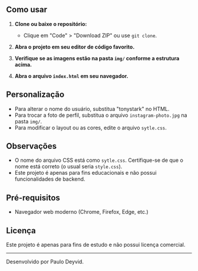 ## Como usar

1. **Clone ou baixe o repositório:**
   - Clique em "Code" > "Download ZIP" ou use `git clone`.

2. **Abra o projeto em seu editor de código favorito.**

3. **Verifique se as imagens estão na pasta `img/` conforme a estrutura acima.**

4. **Abra o arquivo `index.html` em seu navegador.**

## Personalização

- Para alterar o nome do usuário, substitua "tonystark" no HTML.
- Para trocar a foto de perfil, substitua o arquivo `instagram-photo.jpg` na pasta `img/`.
- Para modificar o layout ou as cores, edite o arquivo `sytle.css`.

## Observações

- O nome do arquivo CSS está como `sytle.css`. Certifique-se de que o nome está correto (o usual seria `style.css`).
- Este projeto é apenas para fins educacionais e não possui funcionalidades de backend.

## Pré-requisitos

- Navegador web moderno (Chrome, Firefox, Edge, etc.)

## Licença

Este projeto é apenas para fins de estudo e não possui licença comercial.

---

Desenvolvido por Paulo Deyvid.
